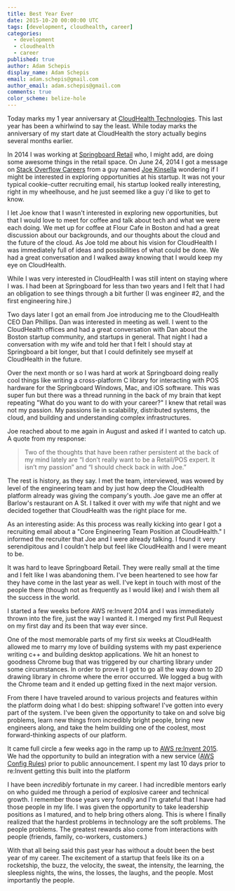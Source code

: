 ```yaml
---
title: Best Year Ever
date: 2015-10-20 00:00:00 UTC
tags: [development, cloudhealth, career]
categories:
  - development
  - cloudhealth
  - career
published: true
author: Adam Schepis
display_name: Adam Schepis
email: adam.schepis@gmail.com
author_email: adam.schepis@gmail.com
comments: true
color_scheme: belize-hole
---
```


Today marks my 1 year anniversary at
[CloudHealth Technologies](http://www.cloudhealthtech.com/). This last
year has been a whirlwind to say the least. While today marks the
anniversary of my start date at CloudHealth the story actually begins
several months earlier.

In 2014 I was working at
[Springboard Retail](http://springboardretail.com) who, I might add,
are doing some awesome things in the retail space. On June 24, 2014 I
got a message on
[Stack Overflow Careers](http://careers.stackoverflow.com) from a guy
named [Joe Kinsella](http://hightechinthehub.com) wondering if I
might be interested in exploring opportunities at his startup. It was
not your typical cookie-cutter recruiting email, his startup looked
really interesting, right in my wheelhouse, and he just seemed like a
guy i'd like to get to know.

I let Joe know that I wasn't interested in exploring new
opportunities, but that I would love to meet for coffee and talk about
tech and what we were each doing. We met up for coffee at Flour Cafe
in Boston and had a great discussion about our backgrounds, and our
thoughts about the cloud and the future of the cloud. As Joe told me
about his vision for CloudHealth I was immediately full of ideas and
possibilities of what could be done. We had a great conversation and I
walked away knowing that I would keep my eye on CloudHealth.

While I was very interested in CloudHealth I was still intent on
staying where I was.  I had been at Springboard for less than two
years and I felt that I had an obligation to see things through a bit
further (I was engineer #2, and the first engineering hire.)

Two days later I got an email from Joe introducing me to the
CloudHealth CEO Dan Phillips. Dan was interested in meeting as well. I
went to the CloudHealth offices and had a great conversation with Dan
about the Boston startup community, and startups in general. That
night I had a conversation with my wife and told her that I
felt I should stay at Springboard a bit longer, but that I could
definitely see myself at CloudHealth in the future.

Over the next month or so I was hard at work at Springboard doing
really cool things like writing a cross-platform C library for
interacting with POS hardware for the Springboard Windows, Mac, and
iOS software. This was super fun but there was a thread running in the
back of my brain that kept repeating "What do you want to do with your
career?" I knew that retail was not my passion. My passions lie in
scalability, distributed systems, the cloud, and building and
understanding complex infrastructures.

Joe reached about to me again in August and asked if I wanted to catch
up. A quote from my response:

> Two of the thoughts that have been rather persistent at the back of
> my mind lately are “I don’t really want to be a Retail/POS
> expert. It isn’t my passion” and “I should check back in with Joe.”

The rest is history, as they say. I met the team, interviewed, was
wowed by level of the engineering team and by just how deep the
CloudHealth platform already was giving the company's youth. Joe gave
me an offer at Barlow's restaurant on A St. I talked it over with my
wife that night and we decided together that CloudHealth was the right
place for me.

As an interesting aside: As this process was really kicking into gear
I got a recruiting email about a "Core Engineering Team Position at
CloudHealth." I informed the recruiter that Joe and I were already
talking. I found it very serendipitous and I couldn't help but feel
like CloudHealth and I were meant to be.

It was hard to leave Springboard Retail. They were really small at
the time and I felt like I was abandoning them. I've been heartened
to see how far they have come in the last year as well. I've kept
in touch with most of the people there (though not as frequently as
I would like) and I wish them all the success in the world.

I started a few weeks before AWS re:Invent 2014 and I was immediately
thrown into the fire, just the way I wanted it. I merged my first Pull
Request on my first day and its been that way ever since.

One of the most memorable parts of my first six weeks at CloudHealth
allowed me to marry my love of building systems with my past
experience writing c++ and building desktop applications. We hit an
honest to goodness Chrome bug that was triggered by our charting
library under some circumstances. In order to prove it I got to go all
the way down to 2D drawing library in chrome where the error
occurred. We logged a bug with the Chrome team and it ended up getting
fixed in the next major version.

From there I have traveled around to various projects and features
within the platform doing what I do best: shipping software! I've
gotten into every part of the system. I've been given the opportunity
to take on and solve big problems, learn new things from incredibly
bright people, bring new engineers along, and take the helm building
one of the coolest, most forward-thinking aspects of our platform.

It came full circle a few weeks ago in the ramp up to
[AWS re:Invent 2015](https://reinvent.awsevents.com/). We had the
opportunity to build an integration with a new service
([AWS Config Rules](https://aws.amazon.com/blogs/aws/aws-config-rules-dynamic-compliance-checking-for-cloud-resources/))
prior to public announcement. I spent my last 10 days prior to
re:Invent getting this built into the platform

I have been *incredibly* fortunate in my career. I had incredible
mentors early on who guided me through a period of explosive career
and technical growth. I remember those years very fondly and I'm
grateful that I have had those people in my life. I was given the
opportunity to take leadership positions as I matured, and to help
bring others along. This is where I finally realized that the hardest
problems in technology are the soft problems. The people problems. The
greatest rewards also come from interactions with people (friends,
family, co-workers, customers.)

With that all being said this past year has without a doubt been the
best year of my career. The excitement of a startup that feels like
its on a rocketship, the buzz, the velocity, the sweat, the intensity,
the learning, the sleepless nights, the wins, the losses, the laughs,
and the people. Most importantly the people.
